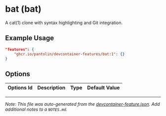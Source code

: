 
# bat (bat)

A cat(1) clone with syntax highlighting and Git integration.

## Example Usage

```json
"features": {
    "ghcr.io/pantolin/devcontainer-features/bat:1": {}
}
```

## Options

| Options Id | Description | Type | Default Value |
|-----|-----|-----|-----|




---

_Note: This file was auto-generated from the [devcontainer-feature.json](https://github.com/pantolin/devcontainer-features/blob/main/src/bat/devcontainer-feature.json).  Add additional notes to a `NOTES.md`._

